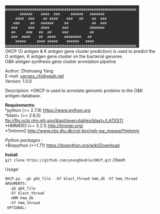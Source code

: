  ![OKCP](https://github.com/youngDouble/OKCP/blob/master/okcp.png "OKCP")  
 OKCP (O antigen &amp; K antigen gene cluster prediction) is used to predict the O antigen, K antigen gene cluster on the bacterial genome.      
 O&K-antigen synthesis gene cluster annotation pipeline    
                                                            
  Author: Zhishuang Yang                                    
  E-mail: yangzs_chi@yeah.net                               
  Version: 1.0.0                                            

Description:
 *OKCP is used to annotate genomic proteins to the O&K antigen database.
 
**Requirements:**  
 *python (>= 2.7.9) https://www.python.org  
 *blast+ (>= 2.6.0) ftp://ftp.ncbi.nlm.nih.gov/blast/executables/blast+/LATEST/  
  *HMMER3 (>= 3.2.1) http://hmmer.org/  
 *Tmhmm2 http://www.cbs.dtu.dk/cgi-bin/nph-sw_request?tmhmm   
  
 *Python packages :*  
  *Biopython (>=1.71) https://biopython.org/wiki/Download  

**Install**  
 `git clone https://github.com/youngDouble/OKCP.git` //bash

Usage:  
```
OKCP.py  -gb gbk_file  -bT blast_thread hmm_db -hT hmm_thread  
ARGUMENTS:  
  -gb gbk_file  
  -bT blast_thread  
  -HMM hmm_db  
  -hT hmm_thread  
 OPTIONAL:  

```
